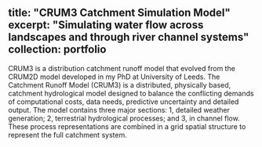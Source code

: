 title: "CRUM3 Catchment Simulation Model"
excerpt: "Simulating water flow across landscapes and through river channel systems"
collection: portfolio
---

CRUM3 is a distribution catchment runoff model that evolved from the CRUM2D model developed in my PhD at University of Leeds. The Catchment Runoff Model (CRUM3) is a distributed, physically based, catchment hydrological model designed to balance the conflicting demands of computational costs, data needs, predictive uncertainty and detailed output. The model contains three major sections: 1, detailed weather generation; 2, terrestrial hydrological processes; and 3, in channel flow. These process representations are combined in a grid spatial structure to represent the full catchment system.
